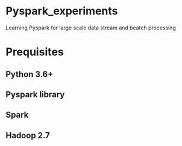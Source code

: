 # Pyspark_experiments
Learning Pyspark for large scale data stream and beatch processing 

# Prequisites
## Python 3.6+
## Pyspark library
## Spark
## Hadoop 2.7

